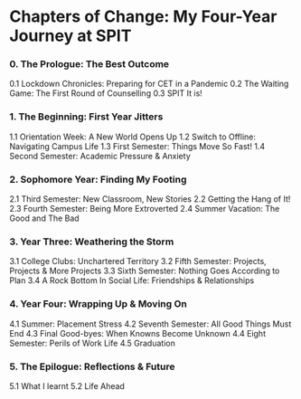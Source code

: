 # Chapters of Change: My Four-Year Journey at SPIT

### 0. The Prologue: The Best Outcome
0.1 Lockdown Chronicles: Preparing for CET in a Pandemic
0.2 The Waiting Game: The First Round of Counselling
0.3 SPIT It is!

### 1. The Beginning: First Year Jitters
1.1 Orientation Week: A New World Opens Up
1.2 Switch to Offline: Navigating Campus Life
1.3 First Semester: Things Move So Fast!
1.4 Second Semester: Academic Pressure & Anxiety

### 2. Sophomore Year: Finding My Footing
2.1 Third Semester: New Classroom, New Stories
2.2 Getting the Hang of It!
2.3 Fourth Semester: Being More Extroverted
2.4 Summer Vacation: The Good and The Bad

### 3. Year Three: Weathering the Storm
3.1 College Clubs: Unchartered Territory
3.2 Fifth Semester: Projects, Projects & More Projects
3.3 Sixth Semester: Nothing Goes According to Plan
3.4 A Rock Bottom In Social Life: Friendships & Relationships

### 4. Year Four: Wrapping Up & Moving On
4.1 Summer: Placement Stress
4.2 Seventh Semester: All Good Things Must End
4.3 Final Good-byes: When Knowns Become Unknown
4.4 Eight Semester: Perils of Work Life
4.5 Graduation

### 5. The Epilogue: Reflections & Future
5.1 What I learnt
5.2 Life Ahead
